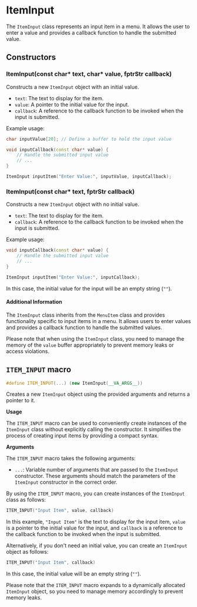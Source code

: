 # ItemInput

The `ItemInput` class represents an input item in a menu. It allows the user to enter a value and provides a callback function to handle the submitted value.

## Constructors

### **ItemInput(const char\* text, char\* value, fptrStr callback)**

Constructs a new `ItemInput` object with an initial value.

* `text`: The text to display for the item.
* `value`: A pointer to the initial value for the input.
* `callback`: A reference to the callback function to be invoked when the input is submitted.

Example usage:

```cpp
char inputValue[20]; // Define a buffer to hold the input value

void inputCallback(const char* value) {
    // Handle the submitted input value
    // ...
}

ItemInput inputItem("Enter Value:", inputValue, inputCallback);
```

### **ItemInput(const char\* text, fptrStr callback)**

Constructs a new `ItemInput` object with no initial value.

* `text`: The text to display for the item.
* `callback`: A reference to the callback function to be invoked when the input is submitted.

Example usage:

```cpp
void inputCallback(const char* value) {
    // Handle the submitted input value
    // ...
}

ItemInput inputItem("Enter Value:", inputCallback);
```

In this case, the initial value for the input will be an empty string (`""`).

#### Additional Information

The `ItemInput` class inherits from the `MenuItem` class and provides functionality specific to input items in a menu. It allows users to enter values and provides a callback function to handle the submitted values.

Please note that when using the `ItemInput` class, you need to manage the memory of the `value` buffer appropriately to prevent memory leaks or access violations.

## `ITEM_INPUT` macro

```cpp
#define ITEM_INPUT(...) (new ItemInput(__VA_ARGS__))
```

Creates a new `ItemInput` object using the provided arguments and returns a pointer to it.

**Usage**

The `ITEM_INPUT` macro can be used to conveniently create instances of the `ItemInput` class without explicitly calling the constructor. It simplifies the process of creating input items by providing a compact syntax.

**Arguments**

The `ITEM_INPUT` macro takes the following arguments:

* `...`: Variable number of arguments that are passed to the `ItemInput` constructor. These arguments should match the parameters of the `ItemInput` constructor in the correct order.

By using the `ITEM_INPUT` macro, you can create instances of the `ItemInput` class as follows:

```cpp
ITEM_INPUT("Input Item", value, callback)
```

In this example, `"Input Item"` is the text to display for the input item, `value` is a pointer to the initial value for the input, and `callback` is a reference to the callback function to be invoked when the input is submitted.

Alternatively, if you don't need an initial value, you can create an `ItemInput` object as follows:

```cpp
ITEM_INPUT("Input Item", callback)
```

In this case, the initial value will be an empty string (`""`).

Please note that the `ITEM_INPUT` macro expands to a dynamically allocated `ItemInput` object, so you need to manage memory accordingly to prevent memory leaks.

